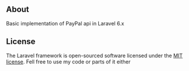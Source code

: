 ## About

Basic implementation of PayPal api in Laravel 6.x

## License

The Laravel framework is open-sourced software licensed under the [MIT license](https://opensource.org/licenses/MIT).
Fell free to use my code or parts of it either
